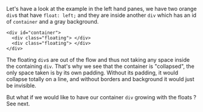 Let's have a look at the example in the left hand panes, we have two orange `div`s that have `float: left;` and they are inside another `div` which has an id of `container` and a gray background.

```
<div id="container">
  <div class="floating"> </div>
  <div class="floating"> </div>    
</div>
```

The floating `div`s are out of the flow and thus not taking any space inside the containing `div`. That's why we see that the container is "collapsed", the only space taken is by its own padding. Without its padding, it would collapse totally on a line, and without borders and background it would just be invisible.

But what if we would like to have our container `div` growing with the floats ? See next.